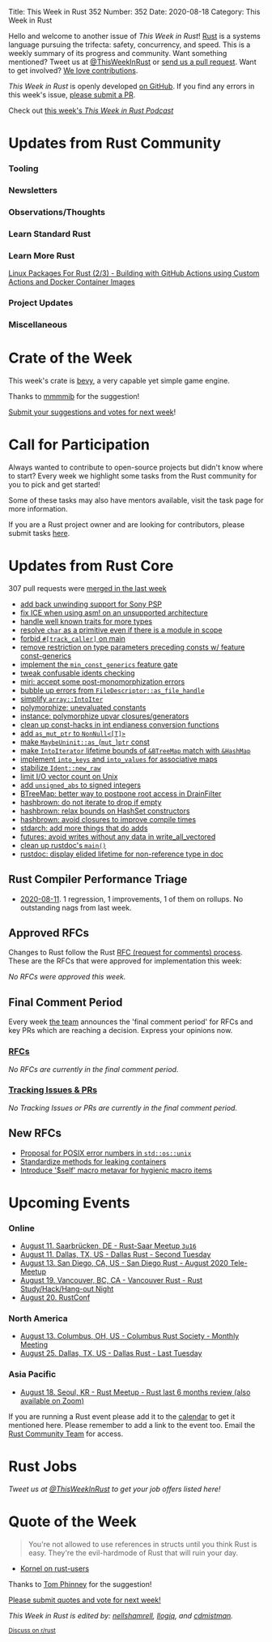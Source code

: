 Title: This Week in Rust 352
Number: 352
Date: 2020-08-18
Category: This Week in Rust

Hello and welcome to another issue of *This Week in Rust*!
[Rust](http://rust-lang.org) is a systems language pursuing the trifecta: safety, concurrency, and speed.
This is a weekly summary of its progress and community.
Want something mentioned? Tweet us at [@ThisWeekInRust](https://twitter.com/ThisWeekInRust) or [send us a pull request](https://github.com/emberian/this-week-in-rust).
Want to get involved? [We love contributions](https://github.com/rust-lang/rust/blob/master/CONTRIBUTING.md).

*This Week in Rust* is openly developed [on GitHub](https://github.com/cmr/this-week-in-rust).
If you find any errors in this week's issue, [please submit a PR](https://github.com/cmr/this-week-in-rust/pulls).

Check out [this week's *This Week in Rust Podcast*](https://audio.rustacean-station.org/file/rustacean-station/twir-2020-08-11.mp3)

# Updates from Rust Community


### Tooling


### Newsletters


### Observations/Thoughts


### Learn Standard Rust


### Learn More Rust
[Linux Packages For Rust (2/3) - Building with GitHub Actions using Custom Actions and Docker Container Images](https://ebbflow.io/blog/vending-linux-2)

### Project Updates

### Miscellaneous

# Crate of the Week

This week's crate is [bevy](https://crates.io/crates/bevy), a very capable yet simple game engine.

Thanks to [mmmmib](https://users.rust-lang.org/t/crate-of-the-week/2704/798) for the suggestion!

[Submit your suggestions and votes for next week][submit_crate]!

[submit_crate]: https://users.rust-lang.org/t/crate-of-the-week/2704

# Call for Participation

Always wanted to contribute to open-source projects but didn't know where to start?
Every week we highlight some tasks from the Rust community for you to pick and get started!

Some of these tasks may also have mentors available, visit the task page for more information.

If you are a Rust project owner and are looking for contributors, please submit tasks [here][guidelines].

[guidelines]: https://users.rust-lang.org/t/twir-call-for-participation/4821

# Updates from Rust Core

307 pull requests were [merged in the last week][merged]

[merged]: https://github.com/search?q=is%3Apr+org%3Arust-lang+is%3Amerged+merged%3A2020-08-03..2020-08-10

* [add back unwinding support for Sony PSP](https://github.com/rust-lang/rust/pull/75280)
* [fix ICE when using asm! on an unsupported architecture](https://github.com/rust-lang/rust/pull/75227)
* [handle well known traits for more types](https://github.com/rust-lang/chalk/pull/591)
* [resolve `char` as a primitive even if there is a module in scope](https://github.com/rust-lang/rust/pull/75318)
* [forbid `#[track_caller]` on main](https://github.com/rust-lang/rust/pull/75130)
* [remove restriction on type parameters preceding consts w/ feature const-generics](https://github.com/rust-lang/rust/pull/74953)
* [implement the `min_const_generics` feature gate](https://github.com/rust-lang/rust/pull/74877)
* [tweak confusable idents checking](https://github.com/rust-lang/rust/pull/75349)
* [miri: accept some post-monomorphization errors](https://github.com/rust-lang/miri/pull/1503)
* [bubble up errors from `FileDescriptor::as_file_handle`](https://github.com/rust-lang/miri/pull/1501)
* [simplify `array::IntoIter`](https://github.com/rust-lang/rust/pull/75271)
* [polymorphize: unevaluated constants](https://github.com/rust-lang/rust/pull/75260)
* [instance: polymorphize upvar closures/generators](https://github.com/rust-lang/rust/pull/75255)
* [clean up const-hacks in int endianess conversion functions](https://github.com/rust-lang/rust/pull/75253)
* [add `as_mut_ptr` to `NonNull<[T]>`](https://github.com/rust-lang/rust/pull/75248)
* [make `MaybeUninit::as_`(`mut_`)`ptr` const](https://github.com/rust-lang/rust/pull/75250)
* [make `IntoIterator` lifetime bounds of `&BTreeMap` match with `&HashMap`](https://github.com/rust-lang/rust/pull/75203)
* [implement `into_keys` and `into_values` for associative maps](https://github.com/rust-lang/rust/pull/75163)
* [stabilize `Ident::new_raw`](https://github.com/rust-lang/rust/pull/75084)
* [limit I/O vector count on Unix](https://github.com/rust-lang/rust/pull/75005)
* [add `unsigned_abs` to signed integers](https://github.com/rust-lang/rust/pull/74759)
* [BTreeMap: better way to postpone root access in DrainFilter](https://github.com/rust-lang/rust/pull/75257)
* [hashbrown: do not iterate to drop if empty](https://github.com/rust-lang/hashbrown/pull/182)
* [hashbrown: relax bounds on HashSet constructors](https://github.com/rust-lang/hashbrown/pull/185)
* [hashbrown: avoid closures to improve compile times](https://github.com/rust-lang/hashbrown/pull/183)
* [stdarch: add more things that do adds](https://github.com/rust-lang/stdarch/pull/881)
* [futures: avoid writes without any data in write_all_vectored](https://github.com/rust-lang/futures-rs/pull/2187)
* [clean up rustdoc's `main()`](https://github.com/rust-lang/rust/pull/75124)
* [rustdoc: display elided lifetime for non-reference type in doc](https://github.com/rust-lang/rust/pull/75237)

## Rust Compiler Performance Triage

* [2020-08-11](https://github.com/rust-lang/rustc-perf/blob/master/triage/2020-08-11.md).
  1 regression, 1 improvements, 1 of them on rollups. No outstanding nags from last week.

## Approved RFCs

Changes to Rust follow the Rust [RFC (request for comments) process](https://github.com/rust-lang/rfcs#rust-rfcs). These
are the RFCs that were approved for implementation this week:

*No RFCs were approved this week.*

## Final Comment Period

Every week [the team](https://www.rust-lang.org/team.html) announces the
'final comment period' for RFCs and key PRs which are reaching a
decision. Express your opinions now.

### [RFCs](https://github.com/rust-lang/rfcs/labels/final-comment-period)

*No RFCs are currently in the final comment period.*

### [Tracking Issues & PRs](https://github.com/rust-lang/rust/labels/final-comment-period)

*No Tracking Issues or PRs are currently in the final comment period.*

## New RFCs

* [Proposal for POSIX error numbers in `std::os::unix`](https://github.com/rust-lang/rfcs/pull/2973)
* [Standardize methods for leaking containers](https://github.com/rust-lang/rfcs/pull/2969)
* [Introduce '$self' macro metavar for hygienic macro items](https://github.com/rust-lang/rfcs/pull/2968)

# Upcoming Events

### Online
* [August 11. Saarbrücken, DE - Rust-Saar Meetup `3u16`](https://www.meetup.com/Rust-Saar/events/272044845/)
* [August 11. Dallas, TX, US - Dallas Rust - Second Tuesday](https://www.meetup.com/Dallas-Rust/events/mzzfsrybclbpb/)
* [August 13. San Diego, CA, US - San Diego Rust - August 2020 Tele-Meetup](https://www.meetup.com/San-Diego-Rust/events/272060817/)
* [August 19. Vancouver, BC, CA - Vancouver Rust - Rust Study/Hack/Hang-out Night](https://www.meetup.com/Vancouver-Rust/events/vcgsvrybclbzb/)
* [August 20. RustConf](https://rustconf.com/)

### North America
* [August 13. Columbus, OH, US - Columbus Rust Society - Monthly Meeting](https://www.meetup.com/columbus-rs/events/dpkhgrybclbrb/)
* [August 25. Dallas, TX, US - Dallas Rust - Last Tuesday](https://www.meetup.com/Dallas-Rust/events/nppvrrybclbhc/)

### Asia Pacific
* [August 18. Seoul, KR - Rust Meetup - Rust last 6 months review (also available on Zoom)](https://www.meetup.com/Rust-Seoul-Meetup/events/qfkdvrybclbxb/)

If you are running a Rust event please add it to the [calendar] to get
it mentioned here. Please remember to add a link to the event too.
Email the [Rust Community Team][community] for access.

[calendar]: https://www.google.com/calendar/embed?src=apd9vmbc22egenmtu5l6c5jbfc%40group.calendar.google.com
[community]: mailto:community-team@rust-lang.org

# Rust Jobs

*Tweet us at [@ThisWeekInRust](https://twitter.com/ThisWeekInRust) to get your job offers listed here!*

# Quote of the Week

> You're not allowed to use references in structs until you think Rust is easy. They're the evil-hardmode of Rust that will ruin your day.

- [Kornel on rust-users](https://users.rust-lang.org/t/perpetual-n00b-struggling-with-ownership-again/46920/4)

Thanks to [Tom Phinney](https://users.rust-lang.org/t/twir-quote-of-the-week/328/918) for the suggestion!

[Please submit quotes and vote for next week!](https://users.rust-lang.org/t/twir-quote-of-the-week/328)

*This Week in Rust is edited by: [nellshamrell](https://github.com/nellshamrell), [llogiq](https://github.com/llogiq), and [cdmistman](https://github.com/cdmistman).*

<small>[Discuss on r/rust]()</small>
